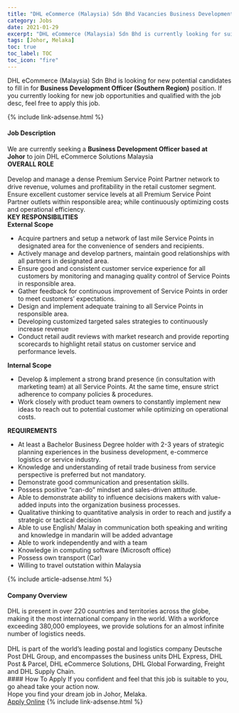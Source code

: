 ```yaml
---
title: "DHL eCommerce (Malaysia) Sdn Bhd Vacancies Business Development Officer (Southern Region)" 
category: Jobs 
date: 2021-01-29 
excerpt: "DHL eCommerce (Malaysia) Sdn Bhd is currently looking for suitable person to fill in the Business Development Officer (Southern Region) which positioned at Johor, Melaka" 
tags: [Johor, Melaka] 
toc: true 
toc_label: TOC 
toc_icon: "fire" 
--- 
```


<p>DHL eCommerce (Malaysia) Sdn Bhd is looking for new potential candidates to fill in for <b>Business Development Officer (Southern Region)</b> position. If you currently looking for new job opportunities and qualified with the job desc, feel free to apply this job.
</p>{% include link-adsense.html %} 
<div><div><h4>Job Description</h4></div><div><div><span><div><div><div>We are currently seeking a <strong>Business Development Officer based at Johor</strong>&#160;to join DHL eCommerce Solutions&#160;Malaysia</div></div><div><strong>OVERALL ROLE</strong><br><br>Develop and manage a dense Premium Service Point Partner network to drive revenue, volumes and profitability in the retail customer segment. Ensure excellent customer service levels at all Premium Service Point Partner outlets within responsible area; while continuously optimizing costs and operational efficiency.</div><div><strong>KEY RESPONSIBILITIES</strong><div><strong>External Scope</strong></div><ul><li>Acquire partners and setup a network of last mile Service Points in designated area for the convenience of senders and recipients.</li><li>Actively manage and develop partners, maintain good relationships with all partners in designated area.</li><li>Ensure good and consistent customer service experience for all customers by monitoring and managing quality control of Service Points in responsible area.</li><li>Gather feedback for continuous improvement of Service Points in order to meet customers&#8217; expectations.</li><li>Design and implement adequate training to all Service Points in responsible area.</li><li>Developing customized targeted sales strategies to continuously increase revenue</li><li>Conduct retail audit reviews with market research and provide reporting scorecards to highlight retail status on customer service and performance levels.</li></ul><div><strong>Internal Scope</strong><ul><li>Develop &amp; implement a strong brand presence (in consultation with marketing team) at all Service Points. At the same time, ensure strict adherence to company policies &amp; procedures.</li><li>Work closely with product team owners to constantly implement new ideas to reach out to potential customer while optimizing on operational costs.</li></ul><div><strong>REQUIREMENTS</strong><ul><li>At least a Bachelor Business Degree holder with 2-3 years of strategic planning experiences in the business development, e-commerce logistics or service industry.</li><li>Knowledge and understanding of retail trade business from service perspective is preferred but not mandatory.</li><li>Demonstrate good communication and presentation skills.</li><li>Possess positive &#8220;can-do&#8221; mindset and sales-driven attitude.</li><li>Able to demonstrate ability to influence decisions makers with value-added inputs into the organization business processes.</li><li>Qualitative thinking to quantitative analysis in order to reach and justify a strategic or tactical decision</li><li>Able to use English/ Malay in communication both speaking and writing and knowledge in mandarin will be added advantage</li><li>Able to work independently and with a team</li><li>Knowledge in computing software (Microsoft office)</li><li>Possess own transport (Car)</li><li>Willing to travel outstation within Malaysia</li></ul></div></div></div></div></span></div></div></div> 
{% include article-adsense.html %} 
<div><div><h4>Company Overview</h4></div><div><div><span><div><div>
	DHL is present in over 220 countries and territories across the globe, making it the most international company in the world. With a workforce exceeding 380,000 employees, we provide solutions for an almost infinite number of logistics needs.&#160;<br>
<br>
	DHL is part of the world&#8217;s leading postal and logistics company Deutsche Post DHL Group, and encompasses the business units DHL Express, DHL Post &amp; Parcel, DHL eCommerce Solutions, DHL Global Forwarding, Freight and DHL Supply Chain.</div></div></span></div></div></div> 
#### How To Apply 
If you confident and feel that this job is suitable to you, go ahead take your action now. <br/> 
Hope you find your dream job in Johor, Melaka. <br/> 
<a href="https://www.jobstreet.com.my/en/job/business-development-officer-southern-region-4471472?jobId=jobstreet-my-job-4471472&sectionRank=2&token=0~f9d6ce33-3a8d-449d-9f1d-cd6167f84a81&fr=SRP%20View%20In%20New%20Ta" class="btn btn--info" target="_blank" rel="nofollow noopenner">Apply Online</a> 
{% include link-adsense.html %} 